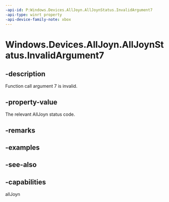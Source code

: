 ```yaml
---
-api-id: P:Windows.Devices.AllJoyn.AllJoynStatus.InvalidArgument7
-api-type: winrt property
-api-device-family-note: xbox
---
```


<!-- Property syntax
public int InvalidArgument7 { get; }
-->

# Windows.Devices.AllJoyn.AllJoynStatus.InvalidArgument7

## -description
Function call argument 7 is invalid.



## -property-value
The relevant AllJoyn status code.

## -remarks

## -examples

## -see-also


## -capabilities
allJoyn
